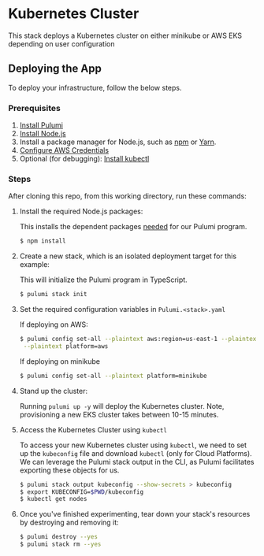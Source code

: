# Kubernetes Cluster

This stack deploys a Kubernetes cluster on either minikube or AWS EKS depending on user configuration

## Deploying the App

To deploy your infrastructure, follow the below steps.

### Prerequisites

1. [Install Pulumi](https://www.pulumi.com/docs/get-started/install/)
1. [Install Node.js](https://nodejs.org/en/download/)
1. Install a package manager for Node.js, such as [npm](https://www.npmjs.com/get-npm) or [Yarn](https://yarnpkg.com/en/docs/install).
1. [Configure AWS Credentials](https://www.pulumi.com/docs/intro/cloud-providers/aws/setup/)
1. Optional (for debugging): [Install kubectl](https://kubernetes.io/docs/tasks/tools/)

### Steps

After cloning this repo, from this working directory, run these commands:

1. Install the required Node.js packages:

   This installs the dependent packages [needed](https://www.pulumi.com/docs/intro/concepts/how-pulumi-works/) for our Pulumi program.

   ```bash
   $ npm install
   ```

1. Create a new stack, which is an isolated deployment target for this example:

   This will initialize the Pulumi program in TypeScript.

   ```bash
   $ pulumi stack init
   ```

1. Set the required configuration variables in `Pulumi.<stack>.yaml`

   If deploying on AWS:

   ```bash
   $ pulumi config set-all --plaintext aws:region=us-east-1 --plaintext aws:profile=joystream-user \
    --plaintext platform=aws
   ```

   If deploying on minikube

   ```bash
   $ pulumi config set-all --plaintext platform=minikube
   ```

1. Stand up the cluster:

   Running `pulumi up -y` will deploy the Kubernetes cluster. Note, provisioning a
   new EKS cluster takes between 10-15 minutes.

1. Access the Kubernetes Cluster using `kubectl`

   To access your new Kubernetes cluster using `kubectl`, we need to set up the
   `kubeconfig` file and download `kubectl` (only for Cloud Platforms). We can leverage the Pulumi
   stack output in the CLI, as Pulumi facilitates exporting these objects for us.

   ```bash
   $ pulumi stack output kubeconfig --show-secrets > kubeconfig
   $ export KUBECONFIG=$PWD/kubeconfig
   $ kubectl get nodes
   ```

1. Once you've finished experimenting, tear down your stack's resources by destroying and removing it:

   ```bash
   $ pulumi destroy --yes
   $ pulumi stack rm --yes
   ```
